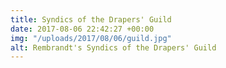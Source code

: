 ```yaml
---
title: Syndics of the Drapers' Guild
date: 2017-08-06 22:42:27 +00:00
img: "/uploads/2017/08/06/guild.jpg"
alt: Rembrandt's Syndics of the Drapers' Guild
---
```

